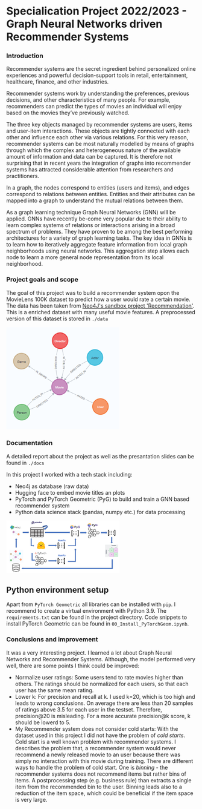 # Specialication Project 2022/2023 - Graph Neural Networks driven Recommender Systems

### Introduction

Recommender systems are the secret ingredient behind personalized online experiences and powerful decision-support tools in retail, entertainment, healthcare, finance, and other industries.

Recommender systems work by understanding the preferences, previous decisions, and other characteristics of many people. For example, recommenders can predict the types of movies an individual will enjoy based on the movies they’ve previously watched.

The three key objects managed by recommender systems are users, items and user-item interactions. These objects are tightly connected with each other and influence each other via various relations. For this very reason, recommender systems can be most naturally modelled by means of graphs through which the complex and heterogeneous nature of the available amount of information and data can be captured. It is therefore not surprising that in recent years the integration of graphs into recommender systems has attracted considerable attention from researchers and practitioners.

In a graph, the nodes correspond to entities (users and items), and edges correspond to relations between entities. Entities and their attributes can be mapped into a graph to understand the mutual relations between them.

As a graph learning technique Graph Neural Networks (GNN) will be applied. GNNs have recently be-come very popular due to their ability to learn complex systems of relations or interactions arising in a broad spectrum of problems. They have proven to be among the best performing architectures for a variety of graph learning tasks. The key idea in GNNs is to learn how to iteratively aggregate feature information from local graph neighborhoods using neural networks. This aggregation step allows each node to learn a more general node representation from its local neighborhood.

### Project goals and scope

The goal of this project was to build a recommender system opon the MovieLens 100K dataset to predict how a user would rate a certain movie. The data has been taken from [Neo4J's sandbox project 'Recommendation'](https://sandbox.neo4j.com/). This is a enriched dataset with many useful movie features. A preprocessed version of this dataset is stored in `./data`

<img src="img/MovieLensGraph.png" width="300" style="display=block; margin:auto"/>

### Documentation
A detailed report about the project as well as the presantation slides can be found in `./docs`

In this project I worked with a tech stack including: 
- Neo4j as database (raw data)
- Hugging face to embed movie titles an plots
- PyTorch and PyTorch Geometric (PyG) to build and train a GNN based recommender system
- Python data science stack (pandas, numpy etc.) for data processing

<img src="img/BigPictureAndTechStack.png" width="300" style="display=block; margin:auto"/>

## Python environment setup

Apart from `PyTorch Geometric` all libraries can be installed with `pip`. I recommend to create a virtual environment with Python 3.9. The `requirements.txt` can be found in the project directory. Code snippets to install PyTorch Geometric can be found in `00_Install_PyTorchGeom.ipynb`.

### Conclusions and improvement
It was a very interesting project. I learned a lot about Graph Neural Networks and Recommender Systems. Although, the model performed very well, there are some points I think could be improved:
- Normalize user ratings: Some users tend to rate movies higher than others. The ratings should be normalized for each users, so that each user has the same mean rating.
- Lower k: For precision and recall at k. I used k=20, which is too high and leads to wrong conclusions. On average there are less than 20 samples of ratings above 3.5 for each user in the testset. Therefore, precision@20 is misleading. For a more accurate precision@k score, k should be lowerd to 5.
- My Recommender system does not consider cold starts: With the dataset used in this project I did not have the problem of *cold starts*. Cold start is a well known problem with recommender systems. I describes the problem that, a recommender system would never recommend a newly released movie to an user because there was simply no interaction with this movie during training. There are different ways to handle the problem of cold start. One is *binning* - the recommender systems does not recommend items but rather bins of items. A postprocessing step (e.g. business rule) than extracts a single item from the recommended bin to the user. Binning leads also to a reduction of the item space, which could be beneficial if the item space is very large.
